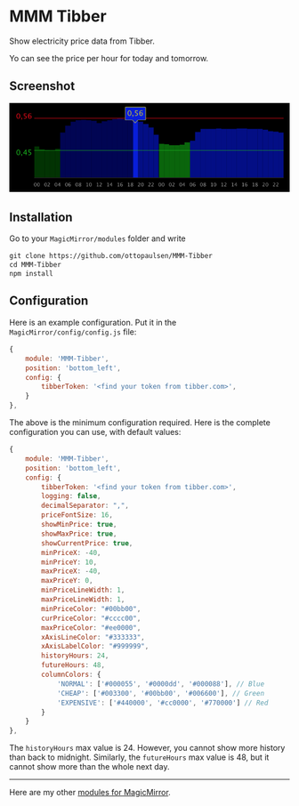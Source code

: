 # MMM Tibber

Show electricity price data from Tibber.

Yo can see the price per hour for today and tomorrow.

## Screenshot

![Screenshot](MMM-Tibber.png)


## Installation

Go to your `MagicMirror/modules` folder and write

    git clone https://github.com/ottopaulsen/MMM-Tibber
    cd MMM-Tibber
    npm install



## Configuration

Here is an example configuration. Put it in the `MagicMirror/config/config.js` file:

``` javascript
{
    module: 'MMM-Tibber',
    position: 'bottom_left',
    config: {
        tibberToken: '<find your token from tibber.com>',
    }
},
```

The above is the minimum configuration required. Here is the complete configuration you can use, with default values:

``` javascript
{
    module: 'MMM-Tibber',
    position: 'bottom_left',
    config: {
        tibberToken: '<find your token from tibber.com>',
        logging: false,
        decimalSeparator: ",",
        priceFontSize: 16,
        showMinPrice: true,
        showMaxPrice: true,
        showCurrentPrice: true,
        minPriceX: -40,
        minPriceY: 10,
        maxPriceX: -40,
        maxPriceY: 0,
        minPriceLineWidth: 1,
        maxPriceLineWidth: 1,
        minPriceColor: "#00bb00",
        curPriceColor: "#cccc00",
        maxPriceColor: "#ee0000",
        xAxisLineColor: "#333333",
        xAxisLabelColor: "#999999",
        historyHours: 24,
        futureHours: 48,
        columnColors: {
            'NORMAL': ['#000055', '#0000dd', '#000088'], // Blue
            'CHEAP': ['#003300', '#00bb00', '#006600'], // Green
            'EXPENSIVE': ['#440000', '#cc0000', '#770000'] // Red
        }
    }
},
```

The `historyHours` max value is 24. However, you cannot show more history than back to midnight. Similarly, the `futureHours` max value is 48, but it cannot show more than the whole next day.

<hr/>

Here are my other [modules for MagicMirror](https://github.com/ottopaulsen/magic).

